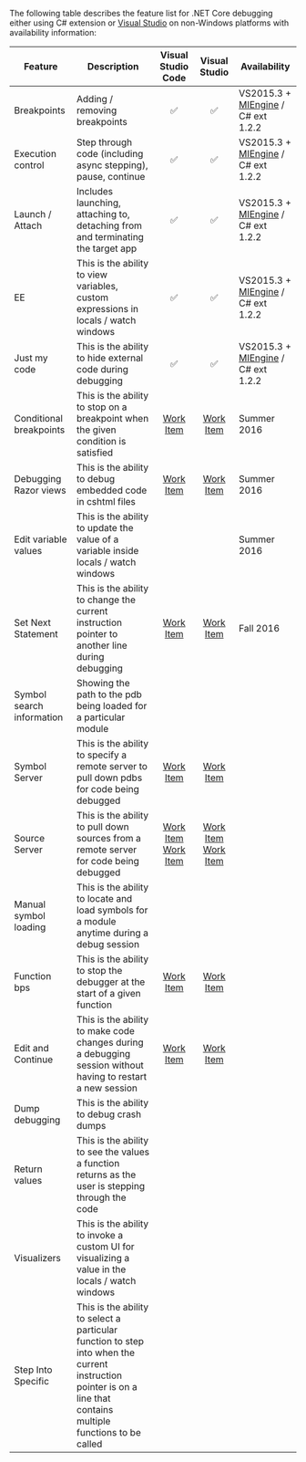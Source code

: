The following table describes the feature list for .NET Core debugging either using C# extension or [Visual Studio](https://github.com/microsoft/MIEngine/wiki/Offroad-Debugging-of-.NET-Core-on-Linux---OSX-from-Visual-Studio) on non-Windows platforms with availability information:

| Feature   | Description | Visual Studio Code | Visual Studio |  Availability |
| --------- | ----------- | :----------------: | :-----------: | ------------- |
| Breakpoints | Adding / removing breakpoints | :white_check_mark: | :white_check_mark: | VS2015.3 + [MIEngine](https://github.com/Microsoft/MIEngine/wiki/Building-the-MIEngine) / C# ext 1.2.2 |
| Execution control | Step through code (including async stepping), pause, continue | :white_check_mark: | :white_check_mark: | VS2015.3 + [MIEngine](https://github.com/Microsoft/MIEngine/wiki/Building-the-MIEngine) / C# ext 1.2.2 |
| Launch / Attach | Includes launching, attaching to, detaching from and terminating the target app | :white_check_mark: | :white_check_mark: | VS2015.3 + [MIEngine](https://github.com/Microsoft/MIEngine/wiki/Building-the-MIEngine) / C# ext 1.2.2 |  
| EE | This is the ability to view variables, custom expressions in locals / watch windows | :white_check_mark: | :white_check_mark: | VS2015.3 + [MIEngine](https://github.com/Microsoft/MIEngine/wiki/Building-the-MIEngine) / C# ext 1.2.2 |  
| Just my code | This is the ability to hide external code during debugging | :white_check_mark: | :white_check_mark: |  VS2015.3 + [MIEngine](https://github.com/Microsoft/MIEngine/wiki/Building-the-MIEngine) / C# ext 1.2.2 |  
| Conditional breakpoints | This is the ability to stop on a breakpoint when the given condition is satisfied | [Work Item](https://github.com/OmniSharp/omnisharp-vscode/issues/497) | [Work Item](https://github.com/OmniSharp/omnisharp-vscode/issues/497) | Summer 2016 |
| Debugging Razor views | This is the ability to debug embedded code in cshtml files | [Work Item](https://github.com/OmniSharp/omnisharp-vscode/issues/304) | [Work Item](https://github.com/OmniSharp/omnisharp-vscode/issues/304) | Summer 2016 |
| Edit variable values | This is the ability to update the value of a variable inside locals / watch windows | | | Summer 2016 |
| Set Next Statement | This is the ability to change the current instruction pointer to another line during debugging | [Work Item](https://github.com/Microsoft/vscode-debugadapter-node/issues/28) | [Work Item](https://github.com/Microsoft/vscode-debugadapter-node/issues/28) | Fall 2016 |
| Symbol search information | Showing the path to the pdb being loaded for a particular module | | | | Fall 2016 |
| Symbol Server | This is the ability to specify a remote server to pull down pdbs for code being debugged | [Work Item](https://github.com/dotnet/roslyn/issues/6881) | [Work Item](https://github.com/dotnet/roslyn/issues/6881) | |
| Source Server | This is the ability to pull down sources from a remote server for code being debugged | [Work Item](https://github.com/dotnet/roslyn/issues/5397) [Work Item](https://github.com/dotnet/roslyn/issues/4119)| [Work Item](https://github.com/dotnet/roslyn/issues/5397) [Work Item](https://github.com/dotnet/roslyn/issues/4119) | |
| Manual symbol loading | This is the ability to locate and load symbols for a module anytime during a debug session | | | | |
| Function bps | This is the ability to stop the debugger at the start of a given function | [Work Item](https://github.com/OmniSharp/omnisharp-vscode/issues/295)| [Work Item](https://github.com/OmniSharp/omnisharp-vscode/issues/295) | |
| Edit and Continue | This is the ability to make code changes during a debugging session without having to restart a new session | [Work Item](https://github.com/dotnet/roslyn/issues/1952) | [Work Item](https://github.com/dotnet/roslyn/issues/1952) | |
| Dump debugging | This is the ability to debug crash dumps | | | | |
| Return values | This is the ability to see the values a function returns as the user is stepping through the code | | | | |
| Visualizers | This is the ability to invoke a custom UI for visualizing a value in the locals / watch windows | | | | |
| Step Into Specific | This is the ability to select a particular function to step into when the current instruction pointer is on a line that contains multiple functions to be called | | | | 
